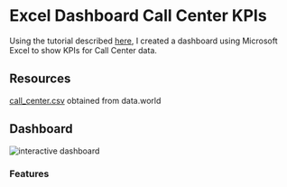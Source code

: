 # Excel Dashboard Call Center KPIs

Using the tutorial described [here](https://medium.com/@Armonia1999/data-analysis-project-excel-dashboard-10c6160f2dbe), I created a dashboard using Microsoft Excel to show KPIs for Call Center data.

## Resources
[call_center.csv](https://data.world/markbradbourne/rwfd-real-world-fake-data/workspace/file?filename=Call+Center.csv) obtained from data.world

## Dashboard

![interactive dashboard](dashboard.gif "call center dashboard")

### Features
